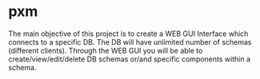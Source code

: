 # pxm

The main objective of this project is to create a WEB GUI Interface which connects to a specific DB. The DB will have unlimited number of schemas (different clients). Through the WEB GUI you will be able to create/view/edit/delete DB schemas or/and specific components within a schema. 

